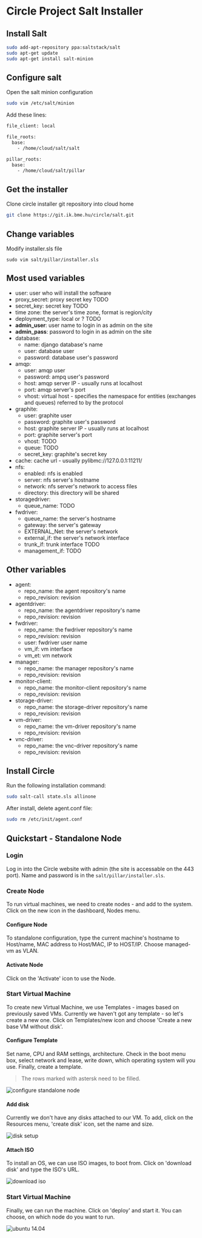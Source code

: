 
# Circle Project Salt Installer

## Install Salt

```bash
sudo add-apt-repository ppa:saltstack/salt
sudo apt-get update
sudo apt-get install salt-minion
```

## Configure salt
Open the salt minion configuration

```bash
sudo vim /etc/salt/minion
```

Add these lines:

```bash
file_client: local

file_roots:
  base:
    - /home/cloud/salt/salt

pillar_roots:
  base:
    - /home/cloud/salt/pillar
```
## Get the installer
Clone circle installer git repository into cloud home

```bash
git clone https://git.ik.bme.hu/circle/salt.git
```

## Change variables
Modify installer.sls file

```
sudo vim salt/pillar/installer.sls
```

Most used variables
-------------------
* user: user who will install the software
* proxy_secret: proxy secret key TODO
* secret_key: secret key TODO
* time zone: the server's time zone, format is region/city
* deployment_type: local or ? TODO
* **admin_user**: user name to login in as admin on the site
* **admin_pass**: password to login in as admin on the site
* database:
   * name: django database's name
   * user: database user
   * password: database user's password
* amqp:
   * user: amqp user
   * password: ampq user's password
   * host: amqp server IP - usually runs at localhost
   * port: amqp server's port
   * vhost: virtual host - specifies the namespace for entities (exchanges and queues) referred to by the protocol
* graphite:
   * user: graphite user
   * password: graphite user's password
   * host: graphite server IP - usually runs at localhost
   * port: graphite server's port
   * vhost: TODO
   * queue: TODO
   * secret_key: graphite's secret key
* cache: cache url - usually pylibmc://127.0.0.1:11211/
* nfs:
   * enabled: nfs is enabled
   * server: nfs server's hostname
   * network: nfs server's network to access files
   * directory: this directory will be shared
* storagedriver:
   * queue_name: TODO
* fwdriver:
   * queue_name: the server's hostname
   * gateway: the server's gateway
   * EXTERNAL_Net: the server's network
   * external_if: the server's network interface
   * trunk_if: trunk interface TODO
   * management_if: TODO

Other variables
---------------
* agent:
   * repo_name: the agent repository's name
   * repo_revision: revision
* agentdriver:
   * repo_name: the agentdriver repository's name
   * repo_revision: revision
* fwdriver:
   * repo_name: the fwdriver repository's name
   * repo_revision: revision
   * user: fwdriver user name
   * vm_if: vm interface
   * vm_et: vm network
* manager:
   * repo_name: the manager repository's name
   * repo_revision: revision
* monitor-client:
   * repo_name: the monitor-client repository's name
   * repo_revision: revision
* storage-driver:
   * repo_name: the storage-driver repository's name
   * repo_revision: revision
* vm-driver:
   * repo_name: the vm-driver repository's name
   * repo_revision: revision
* vnc-driver:
   * repo_name: the vnc-driver repository's name
   * repo_revision: revision

## Install Circle
Run the following installation command:

```bash
sudo salt-call state.sls allinone
```

After install, delete agent.conf file:

```bash
sudo rm /etc/init/agent.conf
```

## Quickstart - Standalone Node

### Login
Log in into the Circle website with admin (the site is accessable on the 443 port). Name and password is in the `salt/pillar/installer.sls`.

### Create Node
To run virtual machines, we need to create nodes - and add to the system. Click on the new icon in the dashboard, Nodes menu.

#### Configure Node

To standalone configuration, type the current machine's hostname to Host/name, MAC address to Host/MAC, IP to HOST/IP. Choose managed-vm as VLAN.

#### Activate Node

Click on the 'Activate' icon to use the Node.

### Start Virtual Machine

To create new Virtual Machine, we use Templates - images based on previously saved VMs. Currently we haven't got any template - so let's create a new one. Click on Templates/new icon and choose 'Create a new base VM without disk'.

#### Configure Template

Set name, CPU and RAM settings, architecture. Check in the boot menu box, select network and lease, write down, which operating system will you use. Finally, create a template.
> The rows marked with astersk need to be filled.

![configure standalone node](_static/images/configure_node.jpg)

#### Add disk

Currently we don't have any disks attached to our VM. To add, click on the Resources menu, 'create disk' icon, set the name and size.

![disk setup](_static/images/disk.jpg)

#### Attach ISO

To install an OS, we can use ISO images, to boot from. Click on 'download disk' and type the ISO's URL.

![download iso](_static/images/iso.jpg)

### Start Virtual Machine
Finally, we can run the machine. Click on 'deploy' and start it. You can choose, on which node do you want to run.

![ubuntu 14.04](_static/images/ubuntu.png)
